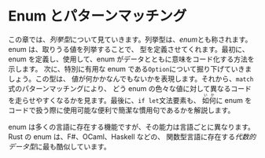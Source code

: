 <!--
# Enums and Pattern Matching
-->

# Enum とパターンマッチング

<!--
イーナムとカタカナで表記するのも変なので、Enum という表記で統一します
-->

<!--
In this chapter we’ll look at *enumerations*, also referred to as *enums*.
Enums allow you to define a type by enumerating its possible values. First,
we’ll define and use an enum to show how an enum can encode meaning along with
data. Next, we’ll explore a particularly useful enum, called `Option`, which
expresses that a value can be either something or nothing. Then we’ll look at
how pattern matching in the `match` expression makes it easy to run different
code for different values of an enum. Finally, we’ll cover how the `if let`
construct is another convenient and concise idiom available to you to handle
enums in your code.
-->

この章では、*列挙型*について見ていきます。列挙型は、*enum*とも称されます。enum は、取りうる値を列挙することで、
型を定義させてくれます。最初に、enum を定義し、使用して、enum がデータとともに意味をコード化する方法を示します。
次に、特別に有用な enum である`Option`について掘り下げていきましょう。この型は、
値が何かかなんでもないかを表現します。それから、`match`式のパターンマッチングにより、
どう enum の色々な値に対して異なるコードを走らせやすくなるかを見ます。最後に、`if let`文法要素も、
<ruby>如何<rp>(</rp><rt>いか</rt><rp>)</rp></ruby>に enum をコードで扱う際に使用可能な便利で簡潔な慣用句であるかを解説します。

<!--
Enums are a feature in many languages, but their capabilities differ in each
language. Rust’s enums are most similar to *algebraic data types* in functional
languages like F#, OCaml, and Haskell.
-->

enum は多くの言語に存在する機能ですが、その能力は言語ごとに異なります。Rust の enum は、F#、OCaml、Haskell などの、
関数型言語に存在する*代数的データ型*に最も酷似しています。
